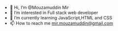 - 👋 Hi, I’m @Mouzamuddin Mir
- 👀 I’m interested in Full stack web developer
- 🌱 I’m currently learning JavaScript,HTML and CSS
- 📫 How to reach me mir.mouzamuddin@gmail.com

<!---
Mouzamuddin/Mouzamuddin is a ✨ special ✨ repository because its `README.md` (this file) appears on your GitHub profile.
You can click the Preview link to take a look at your changes.
--->
